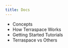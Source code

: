```yaml
---
title: Docs
---
```


* Concepts
* How Terraspace Works
* Getting Started Tutorials
* Terraspace vs Others
